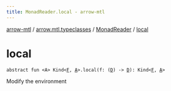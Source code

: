 ```yaml
---
title: MonadReader.local - arrow-mtl
---
```


[arrow-mtl](../../index.html) / [arrow.mtl.typeclasses](../index.html) / [MonadReader](index.html) / [local](./local.html)

# local

`abstract fun <A> Kind<`[`F`](index.html#F)`, `[`A`](local.html#A)`>.local(f: (`[`D`](index.html#D)`) -> `[`D`](index.html#D)`): Kind<`[`F`](index.html#F)`, `[`A`](local.html#A)`>`

Modify the environment

